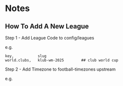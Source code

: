 # Notes

## How To Add A New League


Step 1 - Add League Code to config/leagues

e.g.    

```
key,           slug
world.clubs,   klub-wm-2025        ## club world cup
```

Step 2 - Add Timezone to football-timezones upstream

e.g.

```

```
